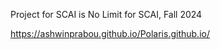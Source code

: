 Project for SCAI is No Limit for SCAI, Fall 2024

https://ashwinprabou.github.io/Polaris.github.io/
